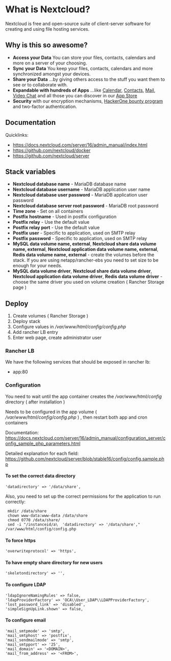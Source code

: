 # What is Nextcloud?


Nextcloud is free and open-source suite of client-server software for creating and using file hosting services.


## Why is this so awesome? 


* **Access your Data** You can store your files, contacts, calendars and more on a server of your choosing.
* **Sync your Data** You keep your files, contacts, calendars and more synchronized amongst your devices.
* **Share your Data** …by giving others access to the stuff you want them to see or to collaborate with.
* **Expandable with hundreds of Apps** ...like [Calendar](https://github.com/nextcloud/calendar), [Contacts](https://github.com/nextcloud/contacts), [Mail](https://github.com/nextcloud/mail), [Video Chat](https://github.com/nextcloud/spreed) and all those you can discover in our [App Store](https://apps.nextcloud.com)
* **Security** with our encryption mechanisms, [HackerOne bounty program](https://hackerone.com/nextcloud) and two-factor authentication.

## Documentation


Quicklinks:

- https://docs.nextcloud.com/server/16/admin_manual/index.html
- https://github.com/nextcloud/docker
- https://github.com/nextcloud/server

## Stack variables


- **Nextcloud database name** - MariaDB database name
- **Nextcloud database username** - MariaDB application user name
- **Nextcloud database user password** - MariaDB application user password
- **Nextcloud database server root password** - MariaDB root password
- **Time zone** -  Set on all containers
- **Postfix hostname** - Used in postfix configuration
- **Postfix relay** - Use the default value
- **Postfix relay port** - Use the default value
- **Postfix user** - Specific to application, used on SMTP relay
- **Postfix password** - Specific to application, used on SMTP relay
- **MySQL data volume name, external**, **Nextcloud share data volume name, external**, **Nextcloud application data volume name, external**, **Redis data volume name, external** - create the volumes before the stack. If you are using netapp/rancher-ebs you need to set size to be enough for your needs. 
- **MySQL data volume driver**, **Nextcloud share data volume driver**, **Nextcloud application data volume driver**, **Redis data volume driver** - choose the same driver you used on volume creation ( Rancher Storage page )

## Deploy

1. Create volumes ( Rancher Storage )
2. Deploy stack
3. Configure values in */var/www/html/config/config.php*
4. Add rancher LB entry
5. Enter web page, create administrator user

### Rancher LB

We have the following services that should be exposed in rancher lb:

- app:80

### Configuration

You need to wait until the app container creates the */var/www/html/config* directory ( after installation )

Needs to be configured in the app volume ( */var/www/html/config/config.php* ) , then restart both app and cron containers

Documentation: https://docs.nextcloud.com/server/16/admin_manual/configuration_server/config_sample_php_parameters.html

Detailed explanation for each field: https://github.com/nextcloud/server/blob/stable16/config/config.sample.php

#### To set the correct data directory

    'datadirectory' => '/data/share',

Also, you need to set up the correct permissions for the application to run correctly:

     mkdir /data/share
     chown www-data:www-data /data/share
     chmod 0770 /data/share/
     sed -i "/instanceid/a\  'datadirectory' => '/data/share'," /var/www/html/config/config.php

#### To force https

    'overwriteprotocol' => 'https',

#### To have empty share directory for new users 

    'skeletondirectory' => '',

#### To configure LDAP

    'ldapIgnoreNamingRules' => false,
    'ldapProviderFactory' => 'OCA\\User_LDAP\\LDAPProviderFactory',
    'lost_password_link' => 'disabled',
    'simpleSignUpLink.shown' => false,

#### To configure email

    'mail_smtpmode' => 'smtp',
    'mail_smtphost' => 'postfix',
    'mail_sendmailmode' => 'smtp',
    'mail_smtpport' => '25',
    'mail_domain' => '<DOMAIN>',
    'mail_from_address' => '<FROM>',


